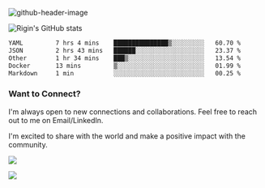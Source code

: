 
![github-header-image](https://github.com/riginoommen/riginoommen/assets/3840244/889cae65-df55-4cda-86cc-bf21bf1f2e96)

![Rigin's GitHub stats](https://github-readme-stats.vercel.app/api?username=riginoommen\&show_icons=true\&show=reviews,discussions_started,discussions_answered,prs_merged,prs_merged_percentage)


<!--START_SECTION:waka-->

```txt
YAML         7 hrs 4 mins    ███████████████▒░░░░░░░░░   60.70 %
JSON         2 hrs 43 mins   ██████░░░░░░░░░░░░░░░░░░░   23.37 %
Other        1 hr 34 mins    ███▒░░░░░░░░░░░░░░░░░░░░░   13.54 %
Docker       13 mins         ▒░░░░░░░░░░░░░░░░░░░░░░░░   01.99 %
Markdown     1 min           ░░░░░░░░░░░░░░░░░░░░░░░░░   00.25 %
```

<!--END_SECTION:waka-->

### Want to Connect?

I'm always open to new connections and collaborations. Feel free to reach out to me on Email/LinkedIn.

I'm excited to share with the world and make a positive impact with the community.

![](https://komarev.com/ghpvc/?username=riginoommen)

![](https://hit.yhype.me/github/profile?user_id=3840244)

